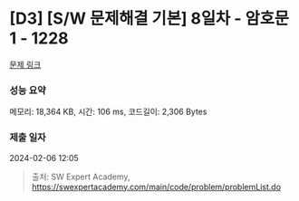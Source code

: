 # [D3] [S/W 문제해결 기본] 8일차 - 암호문1 - 1228 

[문제 링크](https://swexpertacademy.com/main/code/problem/problemDetail.do?contestProbId=AV14w-rKAHACFAYD) 

### 성능 요약

메모리: 18,364 KB, 시간: 106 ms, 코드길이: 2,306 Bytes

### 제출 일자

2024-02-06 12:05



> 출처: SW Expert Academy, https://swexpertacademy.com/main/code/problem/problemList.do